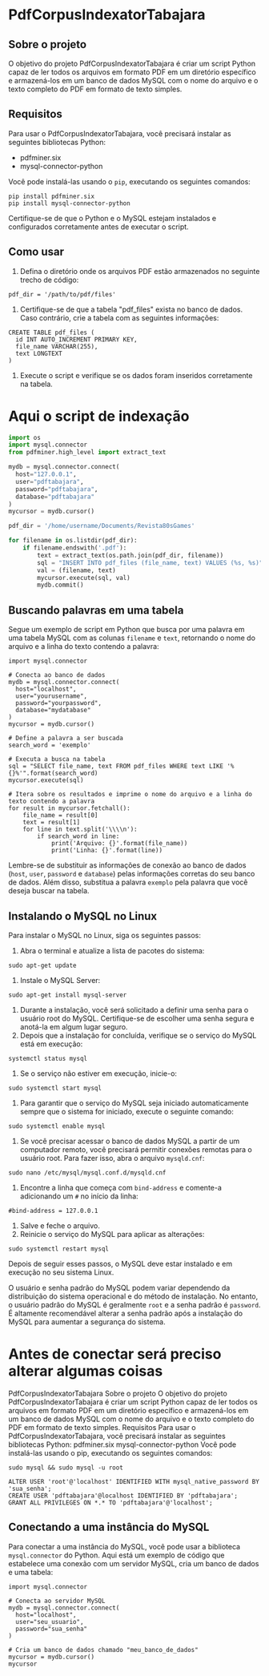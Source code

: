 # PdfCorpusIndexatorTabajara

## Sobre o projeto

O objetivo do projeto PdfCorpusIndexatorTabajara é criar um script Python capaz de ler todos os arquivos em formato PDF em um diretório específico e armazená-los em um banco de dados MySQL com o nome do arquivo e o texto completo do PDF em formato de texto simples.

## Requisitos

Para usar o PdfCorpusIndexatorTabajara, você precisará instalar as seguintes bibliotecas Python:

- pdfminer.six
- mysql-connector-python

Você pode instalá-las usando o `pip`, executando os seguintes comandos:

```
pip install pdfminer.six
pip install mysql-connector-python

```

Certifique-se de que o Python e o MySQL estejam instalados e configurados corretamente antes de executar o script.

## Como usar

1. Defina o diretório onde os arquivos PDF estão armazenados no seguinte trecho de código:

```
pdf_dir = '/path/to/pdf/files'

```

1. Certifique-se de que a tabela "pdf_files" exista no banco de dados. Caso contrário, crie a tabela com as seguintes informações:

```
CREATE TABLE pdf_files (
  id INT AUTO_INCREMENT PRIMARY KEY,
  file_name VARCHAR(255),
  text LONGTEXT
)

```

1. Execute o script e verifique se os dados foram inseridos corretamente na tabela.

# Aqui o script de indexação

```python
import os
import mysql.connector
from pdfminer.high_level import extract_text

mydb = mysql.connector.connect(
  host="127.0.0.1",
  user="pdftabajara",
  password="pdftabajara",
  database="pdftabajara"
)
mycursor = mydb.cursor()

pdf_dir = '/home/username/Documents/Revista80sGames'

for filename in os.listdir(pdf_dir):
    if filename.endswith('.pdf'):
        text = extract_text(os.path.join(pdf_dir, filename))
        sql = "INSERT INTO pdf_files (file_name, text) VALUES (%s, %s)"
        val = (filename, text)
        mycursor.execute(sql, val)
        mydb.commit()
```

## Buscando palavras em uma tabela

Segue um exemplo de script em Python que busca por uma palavra em uma tabela MySQL com as colunas `filename` e `text`, retornando o nome do arquivo e a linha do texto contendo a palavra:

```
import mysql.connector

# Conecta ao banco de dados
mydb = mysql.connector.connect(
  host="localhost",
  user="yourusername",
  password="yourpassword",
  database="mydatabase"
)
mycursor = mydb.cursor()

# Define a palavra a ser buscada
search_word = 'exemplo'

# Executa a busca na tabela
sql = "SELECT file_name, text FROM pdf_files WHERE text LIKE '%{}%'".format(search_word)
mycursor.execute(sql)

# Itera sobre os resultados e imprime o nome do arquivo e a linha do texto contendo a palavra
for result in mycursor.fetchall():
    file_name = result[0]
    text = result[1]
    for line in text.split('\\\\n'):
        if search_word in line:
            print('Arquivo: {}'.format(file_name))
            print('Linha: {}'.format(line))

```

Lembre-se de substituir as informações de conexão ao banco de dados (`host`, `user`, `password` e `database`) pelas informações corretas do seu banco de dados. Além disso, substitua a palavra `exemplo` pela palavra que você deseja buscar na tabela.

## Instalando o MySQL no Linux

Para instalar o MySQL no Linux, siga os seguintes passos:

1. Abra o terminal e atualize a lista de pacotes do sistema:

```
sudo apt-get update

```

1. Instale o MySQL Server:

```
sudo apt-get install mysql-server

```

1. Durante a instalação, você será solicitado a definir uma senha para o usuário root do MySQL. Certifique-se de escolher uma senha segura e anotá-la em algum lugar seguro.
2. Depois que a instalação for concluída, verifique se o serviço do MySQL está em execução:

```
systemctl status mysql

```

1. Se o serviço não estiver em execução, inicie-o:

```
sudo systemctl start mysql

```

1. Para garantir que o serviço do MySQL seja iniciado automaticamente sempre que o sistema for iniciado, execute o seguinte comando:

```
sudo systemctl enable mysql

```

1. Se você precisar acessar o banco de dados MySQL a partir de um computador remoto, você precisará permitir conexões remotas para o usuário root. Para fazer isso, abra o arquivo `mysqld.cnf`:

```
sudo nano /etc/mysql/mysql.conf.d/mysqld.cnf

```

1. Encontre a linha que começa com `bind-address` e comente-a adicionando um `#` no início da linha:

```
#bind-address = 127.0.0.1

```

1. Salve e feche o arquivo.
2. Reinicie o serviço do MySQL para aplicar as alterações:

```
sudo systemctl restart mysql

```

Depois de seguir esses passos, o MySQL deve estar instalado e em execução no seu sistema Linux.

O usuário e senha padrão do MySQL podem variar dependendo da distribuição do sistema operacional e do método de instalação. No entanto, o usuário padrão do MySQL é geralmente `root` e a senha padrão é `password`. É altamente recomendável alterar a senha padrão após a instalação do MySQL para aumentar a segurança do sistema.

# Antes de conectar será preciso alterar algumas coisas

PdfCorpusIndexatorTabajara
Sobre o projeto
O objetivo do projeto PdfCorpusIndexatorTabajara é criar um script Python capaz de ler todos os arquivos em formato PDF em um diretório específico e armazená-los em um banco de dados MySQL com o nome do arquivo e o texto completo do PDF em formato de texto simples.
Requisitos
Para usar o PdfCorpusIndexatorTabajara, você precisará instalar as seguintes bibliotecas Python:
pdfminer.six
mysql-connector-python
Você pode instalá-las usando o pip, executando os seguintes comandos:

```
sudo mysql && sudo mysql -u root

ALTER USER 'root'@'localhost' IDENTIFIED WITH mysql_native_password BY 'sua_senha';
CREATE USER 'pdftabajara'@localhost IDENTIFIED BY 'pdftabajara';
GRANT ALL PRIVILEGES ON *.* TO 'pdftabajara'@'localhost';
```

## Conectando a uma instância do MySQL

Para conectar a uma instância do MySQL, você pode usar a biblioteca `mysql.connector` do Python. Aqui está um exemplo de código que estabelece uma conexão com um servidor MySQL, cria um banco de dados e uma tabela:

```
import mysql.connector

# Conecta ao servidor MySQL
mydb = mysql.connector.connect(
  host="localhost",
  user="seu_usuario",
  password="sua_senha"
)

# Cria um banco de dados chamado "meu_banco_de_dados"
mycursor = mydb.cursor()
mycursor
```
